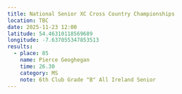 ```yaml
---
title: National Senior XC Cross Country Championships
location: TBC
date: 2025-11-23 12:00
latitude: 54.46310118569689
longitude: -7.637055347853513
results: 
  - place: 85
    name: Pierce Geoghegan
    time: 26.30
    category: MS
    note: 6th Club Grade "B" All Ireland Senior
---
```

